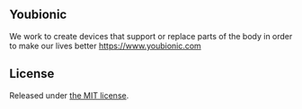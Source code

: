 ## Youbionic

We work to create devices that support or replace parts of the body in order to make our lives better https://www.youbionic.com

## License

Released under [the MIT license](LICENSE).
